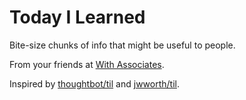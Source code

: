 # Today I Learned

Bite-size chunks of info that might be useful to people.

From your friends at [With Associates](http://withassociates.com).

Inspired by [thoughtbot/til](https://github.com/thoughtbot/til)
and [jwworth/til](https://github.com/jwworth/til).
